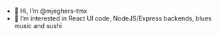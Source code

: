 - 👋 Hi, I’m @mjeghers-tmx
- 👀 I’m interested in React UI code, NodeJS/Express backends, blues music and sushi

<!---
mjeghers-tmx/mjeghers-tmx is a ✨ special ✨ repository because its `README.md` (this file) appears on your GitHub profile.
You can click the Preview link to take a look at your changes.
--->
